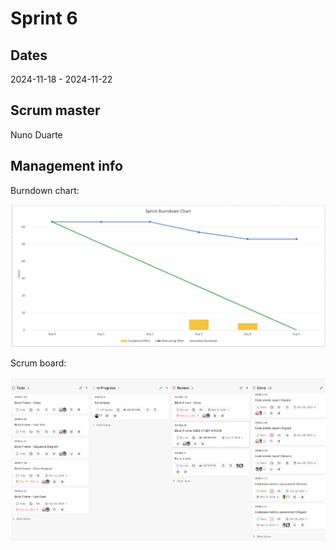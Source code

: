 # Sprint 6
## Dates
2024-11-18 - 2024-11-22

## Scrum master
Nuno Duarte

## Management info
Burndown chart:

![Graph](GraphWeek6.png)

Scrum board:

![Scrum Board](ScrumBoardWeek6.png)

